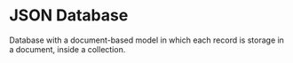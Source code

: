 # JSON Database

Database with a document-based model in which each record is storage in a document, inside a collection.

